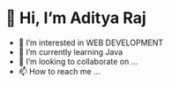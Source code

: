 # 👋 Hi, I’m Aditya Raj 
- 👀 I’m interested in WEB DEVELOPMENT
- 🌱 I’m currently learning Java 
- 💞️ I’m looking to collaborate on ...
- 📫 How to reach me ...

